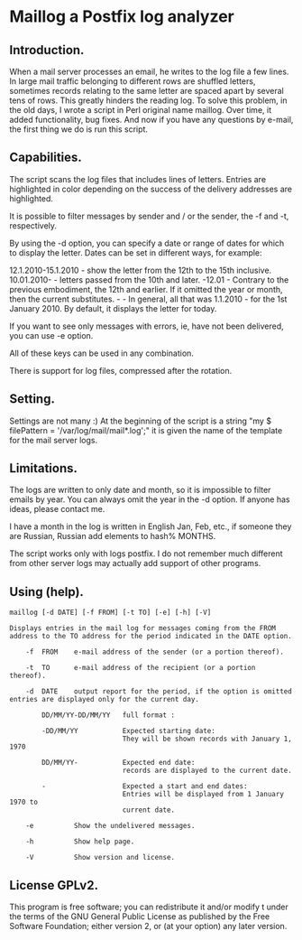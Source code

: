 Maillog a Postfix log analyzer
==================================

Introduction.
---------

When a mail server processes an email, he writes to the log file a few lines. In large mail traffic belonging to different rows are shuffled letters, sometimes records relating to the same letter are spaced apart by several tens of rows. This greatly hinders the reading log. To solve this problem, in the old days, I wrote a script in Perl original name maillog. Over time, it added functionality, bug fixes. And now if you have any questions by e-mail, the first thing we do is run this script.


 Capabilities.
------------

The script scans the log files that includes lines of letters. Entries are highlighted in color depending on the success of the delivery addresses are highlighted.

It is possible to filter messages by sender and / or the sender, the -f and -t, respectively.

By using the -d option, you can specify a date or range of dates for which to display the letter. Dates can be set in different ways, for example:

12.1.2010-15.1.2010 - show the letter from the 12th to the 15th inclusive. 10.01.2010- - letters passed from the 10th and later. -12.01 - Contrary to the previous embodiment, the 12th and earlier. If it omitted the year or month, then the current substitutes. - - In general, all that was 1.1.2010 - for the 1st January 2010. By default, it displays the letter for today.

If you want to see only messages with errors, ie, have not been delivered, you can use -e option.

All of these keys can be used in any combination.

There is support for log files, compressed after the rotation. 

 Setting.
----------

Settings are not many :)
At the beginning of the script is a string "my $ filePattern = '/var/log/mail/mail*.log';" it is given the name of the template for the mail server logs.


 Limitations.
------------

The logs are written to only date and month, so it is impossible to filter emails by year. You can always omit the year in the -d option. If anyone has ideas, please contact me.

I have a month in the log is written in English Jan, Feb, etc., if someone they are Russian, Russian add elements to hash% MONTHS.

The script works only with logs postfix. I do not remember much different from other server logs may actually add support of other programs. 

Using (help).
--------------

    maillog [-d DATE] [-f FROM] [-t TO] [-e] [-h] [-V]

    Displays entries in the mail log for messages coming from the FROM address to the TO address for the period indicated in the DATE option.

        -f  FROM    e-mail address of the sender (or a portion thereof).

        -t  TO      e-mail address of the recipient (or a portion thereof).

        -d  DATE    output report for the period, if the option is omitted entries are displayed only for the current day.

            DD/MM/YY-DD/MM/YY   full format :

            -DD/MM/YY           Expected starting date:
                                They will be shown records with January 1, 1970

            DD/MM/YY-           Expected end date:
                                records are displayed to the current date.

            -                   Expected a start and end dates:
                                Entries will be displayed from 1 January 1970 to
                                current date.

        -e          Show the undelivered messages.

        -h          Show help page.

        -V          Show version and license.


License GPLv2.
---------------
This program is free software; you can redistribute it and/or modify t under the terms of the GNU General Public License as published by the Free Software Foundation; either version 2, or (at your option) any later version.
